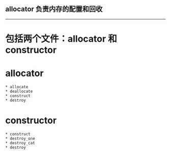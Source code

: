 ## allocator 负责内存的配置和回收

------

# 包括两个文件：allocator 和 constructor

# allocator 
    * allocate
    * deallocate
    * construct
    * destroy

# constructor
    * construct
    * destroy_one
    * destroy_cat
    * destroy